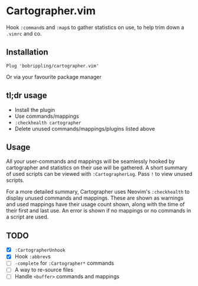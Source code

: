 # Cartographer.vim

Hook `:command`s and `:map`s to gather statistics on use, to help trim down a `.vimrc` and co.

## Installation

```vim
Plug 'bobrippling/cartographer.vim'
```

Or via your favourite package manager

## tl;dr usage

- Install the plugin
- Use commands/mappings
- `:checkhealth cartographer`
- Delete unused commands/mappings/plugins listed above

## Usage

All your user-commands and mappings will be seamlessly hooked by cartographer and statistics on their use will be gathered.
A short summary of used scripts can be viewed with `:CartographerLog`. Pass `!` to view unused scripts.

For a more detailed summary, Cartographer uses Neovim's `:checkhealth` to display unused commands and mappings. These are shown as warnings and used mappings have their usage count shown, along with the time of their first and last use. An error is shown if no mappings or no commands in a script are used.

## TODO

- [x] `:CartographerUnhook`
- [x] Hook `:abbrev`s
- [ ] `-complete` for `:Cartographer*` commands
- [ ] A way to re-source files
- [ ] Handle `<buffer>` commands and mappings
